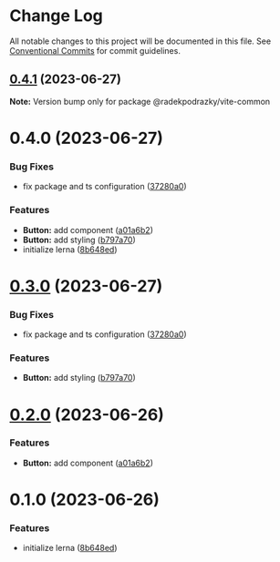 # Change Log

All notable changes to this project will be documented in this file.
See [Conventional Commits](https://conventionalcommits.org) for commit guidelines.

## [0.4.1](https://github.com/ajkl2533/monorepo-example/compare/@radekpodrazky/vite-common@0.4.0...@radekpodrazky/vite-common@0.4.1) (2023-06-27)

**Note:** Version bump only for package @radekpodrazky/vite-common

# 0.4.0 (2023-06-27)

### Bug Fixes

- fix package and ts configuration ([37280a0](https://github.com/ajkl2533/monorepo-example/commit/37280a04cfc208df31d5369e662a8fcd769c17d2))

### Features

- **Button:** add component ([a01a6b2](https://github.com/ajkl2533/monorepo-example/commit/a01a6b2e23ad8f77f0998a1627211da5ced44641))
- **Button:** add styling ([b797a70](https://github.com/ajkl2533/monorepo-example/commit/b797a7004426a18aeb7d64bc7d14c99f3aac2658))
- initialize lerna ([8b648ed](https://github.com/ajkl2533/monorepo-example/commit/8b648eda1cab9629c152638fad26f364b85b6731))

# [0.3.0](https://github.com/ajkl2533/monorepo-example/compare/vite-common@0.2.0...vite-common@0.3.0) (2023-06-27)

### Bug Fixes

- fix package and ts configuration ([37280a0](https://github.com/ajkl2533/monorepo-example/commit/37280a04cfc208df31d5369e662a8fcd769c17d2))

### Features

- **Button:** add styling ([b797a70](https://github.com/ajkl2533/monorepo-example/commit/b797a7004426a18aeb7d64bc7d14c99f3aac2658))

# [0.2.0](https://github.com/ajkl2533/monorepo-example/compare/vite-common@0.1.0...vite-common@0.2.0) (2023-06-26)

### Features

- **Button:** add component ([a01a6b2](https://github.com/ajkl2533/monorepo-example/commit/a01a6b2e23ad8f77f0998a1627211da5ced44641))

# 0.1.0 (2023-06-26)

### Features

- initialize lerna ([8b648ed](https://github.com/ajkl2533/monorepo-example/commit/8b648eda1cab9629c152638fad26f364b85b6731))
